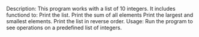 Description:
This program works with a list of 10 integers. It includes functiond to:
    Print the list.
    Print the sum of all elements
    Print the largest and smallest elements.
    Print the list in reverse order.
Usage:
Run the program to see operations on a predefined list of integers.